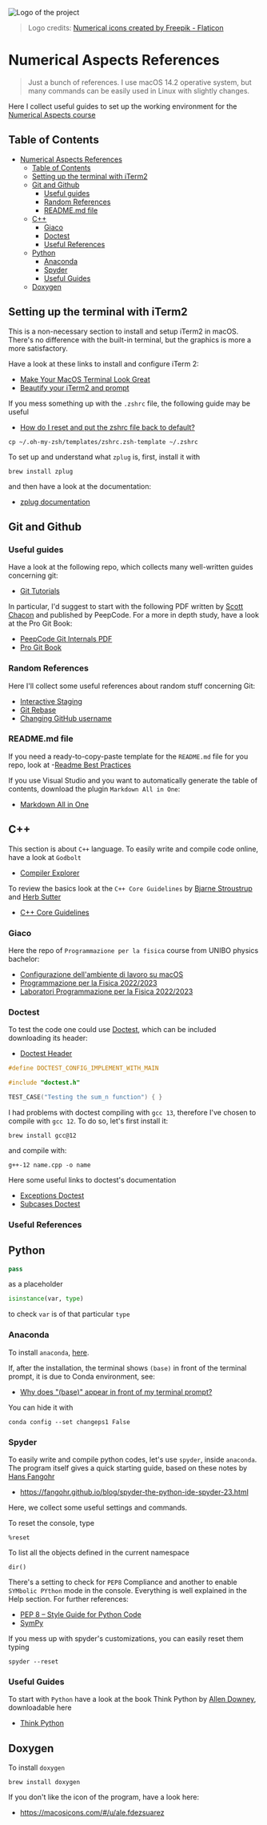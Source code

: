 ![Logo of the project](<img src="https://github.com/giancarlooancia/numerical-aspects/tree/main/media/logo.png" width="48">)
> Logo credits: <a href="https://www.flaticon.com/free-icons/numerical" title="numerical icons">Numerical icons created by Freepik - Flaticon</a>

# Numerical Aspects References
> Just a bunch of references. I use macOS 14.2 operative system, but many commands can be easily used in Linux with slightly changes. 

Here I collect useful guides to set up the working environment for the [Numerical Aspects course](https://github.com/paolofinelli)

## Table of Contents
- [Numerical Aspects References](#numerical-aspects-references)
  - [Table of Contents](#table-of-contents)
  - [Setting up the terminal with iTerm2](#setting-up-the-terminal-with-iterm2)
  - [Git and Github](#git-and-github)
    - [Useful guides](#useful-guides)
    - [Random References](#random-references)
    - [README.md file](#readmemd-file)
  - [C++](#c)
    - [Giaco](#giaco)
    - [Doctest](#doctest)
    - [Useful References](#useful-references)
  - [Python](#python)
    - [Anaconda](#anaconda)
    - [Spyder](#spyder)
    - [Useful Guides](#useful-guides-1)
  - [Doxygen](#doxygen)

## Setting up the terminal with iTerm2

This is a non-necessary section to install and setup iTerm2 in macOS. There's no difference with the built-in terminal, but the graphics is more a more satisfactory.


Have a look at these links to install and configure iTerm 2:
- [Make Your MacOS Terminal Look Great](https://blog.protein.tech/make-your-macos-terminal-look-great-76dceb96607e)
- [Beautify your iTerm2 and prompt](https://medium.com/airfrance-klm/beautify-your-iterm2-and-prompt-40f148761a49)


If you mess something up with the `.zshrc` file, the following guide may be useful
- [How do I reset and put the zshrc file back to default?](https://stackoverflow.com/questions/45112197/how-do-i-reset-and-put-the-zshrc-file-back-to-default)

```shell
cp ~/.oh-my-zsh/templates/zshrc.zsh-template ~/.zshrc
```


To set up and understand what `zplug` is, first, install it with

```shell
brew install zplug
```

and then have a look at the documentation:
- [zplug documentation](https://github.com/zplug/zplug)



## Git and Github

### Useful guides
Have a look at the following repo, which collects many well-written guides concerning git:
- [Git Tutorials](https://gist.github.com/jaseemabid/1321592)

In particular, I'd suggest to start with the following PDF written by [Scott Chacon](https://github.com/schacon) and published by PeepCode. For a more in depth study, have a look at the Pro Git Book:
- [PeepCode Git Internals PDF](https://github.com/pluralsight/git-internals-pdf)
- [Pro Git Book](https://git-scm.com/book/en/v2)


### Random References
Here I'll collect some useful references about random stuff concerning Git:
- [Interactive Staging](https://git-scm.com/book/en/v2/Git-Tools-Interactive-Staging)
- [Git Rebase](https://www.simplilearn.com/what-is-git-rebase-command-article#:~:text=A%20Git%20rebase%20changes%20the,branch%20from%20a%20different%20commit)
- [Changing GitHub username](https://www.freecodecamp.org/news/a-quick-guide-to-changing-your-github-username/)


### README.md file
If you need a ready-to-copy-paste template for the `README.md` file for you repo, look at
-[Readme Best Practices](https://github.com/jehna/readme-best-practices)

If you use Visual Studio and you want to automatically generate the table of contents, download the plugin `Markdown All in One`:
- [Markdown All in One](https://marketplace.visualstudio.com/items?itemName=yzhang.markdown-all-in-one)


## C++
This section is about `C++` language. To easily write and compile code online, have a look at `Godbolt`
- [Compiler Explorer](https://godbolt.org)

To review the basics look at the `C++ Core Guidelines` by [Bjarne Stroustrup](https://www.stroustrup.com) and [Herb Sutter](https://herbsutter.com)
- [C++ Core Guidelines](https://isocpp.github.io/CppCoreGuidelines/CppCoreGuidelines)

### Giaco
Here the repo of `Programmazione per la fisica` course from UNIBO physics bachelor:
- [Configurazione dell'ambiente di lavoro su macOS](https://github.com/Programmazione-per-la-Fisica/howto/blob/main/other-OSes/macOSGuide.md)
- [Programmazione per la Fisica 2022/2023](https://github.com/Programmazione-per-la-Fisica/pf2022?tab=readme-ov-file)
- [Laboratori Programmazione per la Fisica 2022/2023](https://github.com/Programmazione-per-la-Fisica/labs2022)

### Doctest
To test the code one could use [Doctest](https://github.com/doctest/doctest), which can be included downloading its header:
- [Doctest Header](https://raw.githubusercontent.com/doctest/doctest/master/doctest/doctest.h)

```c++
#define DOCTEST_CONFIG_IMPLEMENT_WITH_MAIN

#include "doctest.h"

TEST_CASE("Testing the sum_n function") { }
```

I had problems with doctest compiling with `gcc 13`, therefore I've chosen to compile with `gcc 12`. To do so, let's first install it:

```shell
brew install gcc@12
```

and compile with:

```shell
g++-12 name.cpp -o name
```

Here some useful links to doctest's documentation
- [Exceptions Doctest](https://github.com/doctest/doctest/blob/master/doc/markdown/assertions.md#exceptions)
- [Subcases Doctest](https://github.com/doctest/doctest/blob/master/doc/markdown/tutorial.md#test-cases-and-subcases)



### Useful References

## Python

```python
pass
```
as a placeholder

```python
isinstance(var, type)
```
to check `var` is of that particular `type`

### Anaconda

To install `anaconda`, [here](https://www.anaconda.com/download).

If, after the installation, the terminal shows `(base)` in front of the terminal prompt, it is due to Conda environment, see:
- [Why does "(base)" appear in front of my terminal prompt?](https://askubuntu.com/questions/1026383/why-does-base-appear-in-front-of-my-terminal-prompt)

You can hide it with

```shell
conda config --set changeps1 False
```

### Spyder
To easily write and compile python codes, let's use `spyder`, inside `anaconda`. The program itself gives a quick starting guide, based on these notes by [Hans Fangohr](https://fangohr.github.io)
- https://fangohr.github.io/blog/spyder-the-python-ide-spyder-23.html

Here, we collect some useful settings and commands.

To reset the console, type
```shell
%reset
```

To list all the objects defined in the current namespace
```shell
dir()
```

There's a setting to check for `PEP8` Compliance and another to enable `SYMbolic PYthon` mode in the console. Everything is well explained in the Help section. For further references:
- [PEP 8 – Style Guide for Python Code](https://peps.python.org/pep-0008/)
- [SymPy](https://www.sympy.org/en/index.html)

If you mess up with spyder's customizations, you can easily reset them typing
```shell
spyder --reset
```

### Useful Guides
To start with `Python` have a look at the book Think Python by [Allen Downey](https://www.allendowney.com/wp/), downloadable here
- [Think Python](https://greenteapress.com/thinkpython2/thinkpython2.pdf)


## Doxygen
To install `doxygen`

```shell
brew install doxygen
```

If you don't like the icon of the program, have a look here:
- https://macosicons.com/#/u/ale.fdezsuarez
